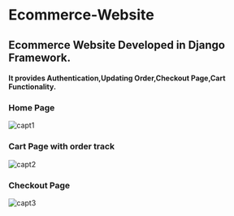 # Ecommerce-Website
## Ecommerce Website Developed in Django Framework.
#### It provides Authentication,Updating Order,Checkout Page,Cart Functionality.
### Home Page
![capt1](https://user-images.githubusercontent.com/37765578/101897549-bcb2c180-3bd0-11eb-8f82-43e76562fd39.PNG)

### Cart Page with order track
![capt2](https://user-images.githubusercontent.com/37765578/101897614-d5bb7280-3bd0-11eb-8204-501a975f7d02.PNG)

### Checkout Page
![capt3](https://user-images.githubusercontent.com/37765578/101897619-d6ec9f80-3bd0-11eb-8240-00a6c06cd531.PNG)
